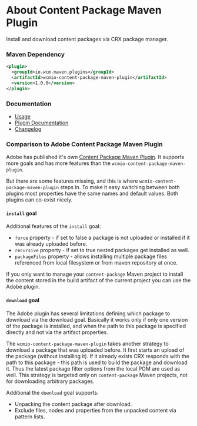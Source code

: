 About Content Package Maven Plugin
==================================

Install and download content packages via CRX package manager.


### Maven Dependency

```xml
<plugin>
  <groupId>io.wcm.maven.plugins</groupId>
  <artifactId>wcmio-content-package-maven-plugin</artifactId>
  <version>1.0.0</version>
</plugin>
```

### Documentation

* [Usage][usage]
* [Plugin Documentation][plugindocs]
* [Changelog][changelog]


### Comparison to Adobe Content Package Maven Plugin

Adobe has published it's own [Content Package Maven Plugin][adobe-content-package-maven-plugin]. It supports
more goals and has more features than the `wcmio-content-package-maven-plugin`.

But there are some features missing, and this is where `wcmio-content-package-maven-plugin` steps in.
To make it easy switching between both plugins most properties have the same names and default values.
Both plugins can co-exist nicely.


#### `install` goal

Additional features of the `install` goal:

* `force` property - if set to false a package is not uploaded or installed if it was already
uploaded before.
* `recursive` property - if set to true nested packages get installed as well.
* `packageFiles` property - allows installing multiple package files referenced from local filesystem
or from maven repository at once.

If you only want to manage your `content-package` Maven project to install the content stored in the build
artifact of the current project you can use the Adobe plugin.


#### `download` goal

The Adobe plugin has several limitations defining which package to download via the download goal. Basically
it works only if only one version of the package is installed, and when the path to this package is specified
directly and not via the artifact properties.

The `wcmio-content-package-maven-plugin` takes another strategy to download a package that was uploaded
before. It first starts an upload of the package (without installing it). If it already exists CRX responds
with the path to this package - this path is used to build the package and download it. Thus the latest
package filter options from the local POM are used as well. This strategy is targeted only on
`content-package` Maven projects, not for downloading arbitrary packages.

Additional the `download` goal supports:

* Unpacking the content package after download.
* Exclude files, nodes and properties from the unpacked content via pattern lists.


[usage]: usage.html
[plugindocs]: plugin-info.html
[changelog]: changes-report.html
[adobe-content-package-maven-plugin]: http://repo.adobe.com/nexus/content/repositories/releases/com/day/jcr/vault/content-package-maven-plugin/
